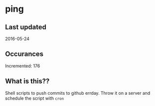 # ping

## Last updated
2016-05-24

## Occurances
Incremented: 176

## What is this?? 
Shell scripts to push commits to github errday. Throw it on a server and schedule the script with `cron`
